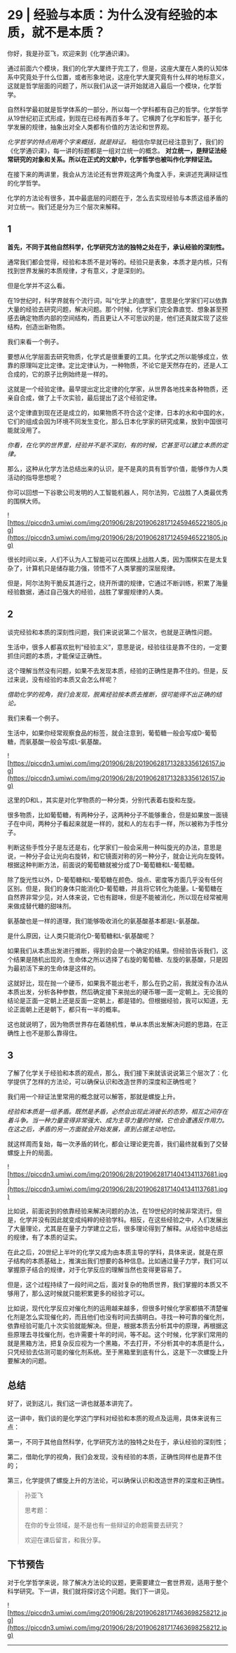 # 29 | 经验与本质：为什么没有经验的本质，就不是本质？

你好，我是孙亚飞，欢迎来到《化学通识课》。

通过前面六个模块，我们的化学大厦终于完工了，但是，这座大厦在人类的认知体系中究竟处于什么位置，或者形象地说，这座化学大厦究竟有什么样的地标意义，这就是哲学层面的问题了，所以我们从这一讲开始就进入最后一个模块，化学哲学。

自然科学最初就是哲学体系的一部分，所以每一个学科都有自己的哲学。化学哲学从19世纪初正式形成，到现在已经有两百多年了。它横跨了化学和哲学，基于化学发展的规律，抽象出对全人类都有价值的方法论和世界观。

 *化学哲学的特点用两个字来概括，就是辩证。* 相信你早就已经注意到了，我们的《化学通识课》，每一讲的标题都是一组对立统一的概念。 **对立统一，是辩证法经常研究的对象和关系。所以在正式的文献中，化学哲学也被叫作化学辩证法。**

在接下来的两讲里，我会从方法论还有世界观这两个角度入手，来讲述充满辩证性的化学哲学。

化学的方法论有很多，其中最底层的问题在于，怎么去实现经验与本质这组矛盾的对立统一。我们还是分为三个层次来解释。

## 1

 **首先，不同于其他自然科学，化学研究方法的独特之处在于，承认经验的深刻性。**

通常我们都会觉得，经验和本质不是对等的。经验只是表象，本质才是内核，只有找到世界发展的本质规律，才有意义，才是深刻的。

但是化学并不这么看。

在19世纪时，科学界就有个流行词，叫“化学上的直觉”，意思是化学家们可以依靠大量的经验去研究问题，解决问题。那个时候，化学家们完全靠直觉、想象甚至预感去确定物质内部的空间结构，而且更让人不可思议的是，他们还真就实现了这些结构，创造出新物质。

我们来看一个例子。

要想从化学层面去研究物质，化学式是很重要的工具。化学式之所以能够成立，依靠的原理叫定比定律。定比定律认为，一种物质，不论它是天然存在的，还是人工合成的，它的原子比例始终是一样的。

这就是一个经验定律。最早提出定比定律的化学家，从世界各地找来各种物质，还亲自合成，做了上千次实验，最后提出了这个经验定律。

这个定律直到现在还是成立的，如果物质不符合这个定律，日本的水和中国的水，它们的组成会因为环境不同发生变化，那么日本化学家的研究成果，放到中国很可能就没用了。

 *你看，在化学的世界里，经验并不是不深刻，有的时候，它甚至可以建立本质的定律。*

那么，这种从化学方法总结出来的认识，是不是真的具有哲学价值，能够作为人类活动的指导思想呢？

你可以回想一下谷歌公司发明的人工智能机器人，阿尔法狗，它战胜了人类最优秀的围棋大师。

![https://piccdn3.umiwi.com/img/201906/28/201906281712459465221805.jpg](https://piccdn3.umiwi.com/img/201906/28/201906281712459465221805.jpg)

很长时间以来，人们不认为人工智能可以在围棋上战胜人类，因为围棋实在是太复杂了，计算机只是储存能力强，领悟不了人类掌握的深层规律。

但是，阿尔法狗干脆反其道行之，绕开所谓的规律，它通过不断训练，积累了海量经验数据，通过自己强大的经验，战胜了掌握规律的人类。

## 2

谈完经验和本质的深刻性问题，我们来说说第二个层次，也就是正确性问题。

生活中，很多人都喜欢批判“经验主义”，意思是说，经验往往是靠不住的，一定要抓住问题的本质，才能保证正确性。

这个理解当然没有问题，如果不去发现本质，经验的正确性是靠不住的。但是，反过来说，没有经验的本质又会怎么样呢？

 *借助化学的视角，我们会发现，脱离经验按本质去推断，很可能得不出正确的结论。*

我们来看一个例子。

生活中，如果你经常观察食品的标签，就会注意到，葡萄糖一般会写成D-葡萄糖，而氨基酸一般会写成L-氨基酸。

![https://piccdn3.umiwi.com/img/201906/28/201906281713283356126157.jpg](https://piccdn3.umiwi.com/img/201906/28/201906281713283356126157.jpg)

这里的D和L，其实是对化学物质的一种分类，分别代表着右旋和左旋。

很多物质，比如葡萄糖，有两种分子，这两种分子不能够重合，但是如果放一面镜子在中间，两种分子看起来就是一样的，就和人的左右手一样，所以被称为手性分子。

判断这些手性分子是左还是右，化学家们一般会采用一种叫旋光的办法，意思是说，一种分子会让光向右旋转，和它镜面对称的另一种分子，就会让光向左旋转。根据这种判断方法，前面说的葡萄糖就被分成了D-葡萄糖和L-葡萄糖。

除了旋光性以外，D-葡萄糖和L-葡萄糖在颜色、熔点、密度等方面几乎没有任何区别。但是，我们的身体只能消化D-葡萄糖，并且将它转化为能量。L-葡萄糖在自然界非常少见，对人体来说，它也有甜味，但是不能被消化，所以现在经常被用来做成替代糖的甜味剂。

氨基酸也是一样的道理，我们能够吸收消化的氨基酸基本都是L-氨基酸。

是什么原因，让人类只能消化D-葡萄糖和L-氨基酸呢？

如果我们从本质出发进行推断，得到的会是一个确定的结果。但经验告诉我们，这个结果是随机出现的，生命体之所以选择了右旋的葡萄糖、左旋的氨基酸，只是因为最初活下来的生命体是这样的。

这就好比，现在抛一个硬币，如果我不能出老千，那么在扔之前，我就没有办法从本质出发，分析各种参数，然后确定接下来抛出的硬币哪一面一定朝上。无论我的结论是正面一定朝上还是反面一定朝上，都是错的。但根据经验，我可以知道，无论正面朝上还是朝下，都只有一半的概率。

这也就说明了，因为物质世界存在着随机性，单从本质出发解决问题的思路，在正确性上也不是那么靠得住。

## 3

了解了化学关于经验和本质的观点，那么，我们接下来就该说说第三个层次了：化学提供了怎样的方法论，可以确保认识和改造世界的深度和正确性呢？

我们用一个辩证法里常用的概念就可以解答，那就是螺旋上升。

 *经验和本质是一组矛盾。既然是矛盾，必然会出现此消彼长的态势，相互之间存在着斗争。当一种力量变得非常强大、成为主导力量的时候，它也会遭遇反作用力。在这之后，矛盾的另一方面就会开始发展，直到占据主动地位。*

就这样周而复始，每一次矛盾的转化，都会让理论更完善，我们最终就看到了交替螺旋上升的局面。

![https://piccdn3.umiwi.com/img/201906/28/201906281714041341137681.jpg](https://piccdn3.umiwi.com/img/201906/28/201906281714041341137681.jpg)

比如说，前面说到的依靠经验来解决问题的办法，在19世纪的时候非常流行。但是，化学并没有因此就变成纯粹的经验学科。相反，在这些经验之中，人们发展出了大量理论，尤其是在量子力学建立之后，很多理论得到了解释。从经验中总结出的规律，有了本质的证实。

在此之后，20世纪上半叶的化学又成为由本质主导的学科，具体来说，就是在原子结构的本质基础上，推演出我们想要的各种信息。比如通过量子力学，我们可以掌握原子结合的规律，对于化学反应的理解当然也变得更容易了。

但是，这个过程持续了一段时间之后，面对复杂的物质世界，我们掌握的本质又不够用了，那么这时候就只能积累更多的经验才可以。

比如说，现代化学反应对催化剂的运用越来越多，但很多时候化学家都搞不清楚催化剂是怎么实现催化的，而且他们也没有时间去搞明白。寻找一种可靠的催化剂，依靠经验可能几十次实验就能解决。但是，根据本质去分析其中的原理，再根据这些原理去寻找催化剂，也许需要十年的时间，等不起。这个时候，化学家们常用的就是黑箱方法，把复杂反应视为一个黑箱，不去打开，不分析其中的本质是什么，只凭经验去估测可能的催化剂系统。至于黑箱里到底有什么，这是下一次螺旋上升要解决的问题。

## 总结

好了，说到这儿，我们这一讲也就基本讲完了。

这一讲中，我们谈的是化学这门学科对经验和本质的观点及运用，具体来说有三点：

第一，不同于其他自然科学，化学研究方法的独特之处在于，承认经验的深刻性；

第二，借助化学的视角，我们会发现，没有经验的本质，正确性同样也是靠不住的；

第三，化学提供了螺旋上升的方法论，可以确保认识和改造世界的深度和正确性。

> 孙亚飞
> 
> 思考题：
> 
> 在你的专业领域，是不是也有一些辩证的命题需要去研究？
> 
> 欢迎在课后留言，和我分享。

## 下节预告

对于化学哲学来说，除了解决方法论的议题，更需要建立一套世界观，适用于整个科学研究。下一讲，我们就将探讨这个问题。我们下一讲见。

![https://piccdn3.umiwi.com/img/201906/28/201906281717463698258212.jpg](https://piccdn3.umiwi.com/img/201906/28/201906281717463698258212.jpg)

---
